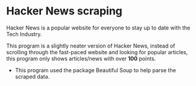 # Hacker News scraping

Hacker News is a popular website for everyone to stay up to date with the Tech Industry. 

This program is a slightly neater version of Hacker News, instead of scrolling through the fast-paced website and looking for popular articles, this program only shows articles/news with over <b>100</b> points. 

- This program used the package Beautiful Soup to help parse the scraped data.
